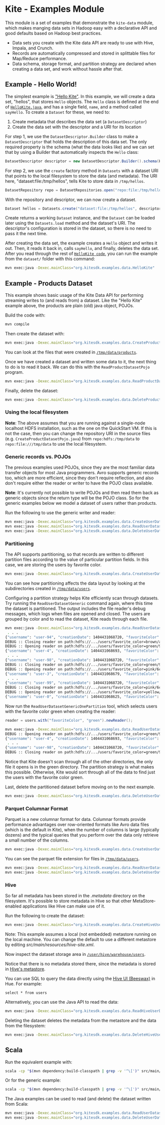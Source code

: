 # Kite - Examples Module

This module is a set of examples that demonstrate the `kite-data` module, which
makes manging data sets in Hadoop easy with a declarative API and good defaults
based on Hadoop best practices.
* Data sets you create with the Kite data API are ready to use with Hive,
  Impala, and Crunch.
* Records are automatically compressed and stored in splittable files for
  Map/Reduce performance.
* Data schema, storage format, and partition strategy are declared when
  creating a data set, and work without hassle after that.

## Example - Hello World!

The simplest example is ["Hello Kite"][hello-java]. In this example, we will
create a data set, "hellos", that stores `Hello` objects. The `Hello` class is
defined at the end of [`HelloKite.java`][hello-java], and has a single field,
`name`, and a method called `sayHello`. To create a `Dataset` for these, we need to:

1. Create metadata that describes the data set (a `DatasetDescriptor`)
2. Create the data set with the descriptor and a URI for its location

For step 1, we use the `DatasetDescriptor.Builder` class to make a
`DatasetDescriptor` that holds the description of this data set. The only
required property is the schema (what the data looks like) and we can set that
by using a Builder that automatically inspects the `Hello` class:

```java
DatasetDescriptor descriptor = new DatasetDescriptor.Builder().schema(Hello.class).build();
```

For step 2, we use the `create` factory method in `Datasets` with a dataset URI
that points to the local filesystem to store the data (and metadata). The URI
here, "dataset:file:/tmp/hellos", tells Kite to store data in `/tmp/hellos`.

```java
DatasetRepository repo = DatasetRepositories.open("repo:file:/tmp/hello-kite");
```

With the repository and descriptor, we can now create a dataset.

```java
Dataset hellos = Datasets.create("dataset:file:/tmp/hellos", descriptor);
```

Create returns a working `Dataset` instance, and the `Dataset` can be loaded
later using the `Datasets.load` method and the dataset's URI. The descriptor's
configuration is stored in the dataset, so there is no need to pass it the next
time.

After creating the data set, the example creates a `Hello` object and writes it
out. Then, it reads it back in, calls `sayHello`, and finally, deletes the data
set. After you read through the rest of [`HelloKite code`][hello-java], you can
run the example from the `dataset/` folder with this command:
```bash
mvn exec:java -Dexec.mainClass="org.kitesdk.examples.data.HelloKite"
```

[hello-java]: src/main/java/org/kitesdk/examples/data/HelloKite.java

## Example - Products Dataset

This example shows basic usage of the Kite Data API for performing streaming writes
to (and reads from) a dataset. Like the "Hello Kite" example above, the
products are plain (old) java object, POJOs.

Build the code with:

```bash
mvn compile
```

Then create the dataset with:

```bash
mvn exec:java -Dexec.mainClass="org.kitesdk.examples.data.CreateProductDatasetPojo"
```

You can look at the files that were created in
[`/tmp/data/products`](http://localhost:8888/filebrowser/#/tmp/data/products).

Once we have created a dataset and written some data to it, the next thing to do is to
read it back. We can do this with the `ReadProductDatasetPojo` program.

```bash
mvn exec:java -Dexec.mainClass="org.kitesdk.examples.data.ReadProductDatasetPojo"
```

Finally, delete the dataset:

```bash
mvn exec:java -Dexec.mainClass="org.kitesdk.examples.data.DeleteProductDataset"
```

### Using the local filesystem

__Note__: The above assumes that you are running against a single-node localhost HDFS
installation, such as the one on the QuickStart VM.
If this is not the case, then you can change the repository URI in the source files
(e.g. `CreateProductDatasetPojo.java`) from `repo:hdfs:/tmp/data` to
`repo:file:///tmp/data` to use the local filesystem.

### Generic records vs. POJOs

The previous examples used POJOs, since they are the most familiar data transfer
objects for most Java programmers. Avro supports generic records too,
which are more efficient, since they don't require reflection,
and also don't require either the reader or writer to have the POJO class available.

__Note__: It's currently not possible to write POJOs and then read them back as generic
objects since the return type will be the POJO class. So for the generic examples below
we model a dataset of users rather than products.

Run the following to use the generic writer and reader:

```bash
mvn exec:java -Dexec.mainClass="org.kitesdk.examples.data.CreateUserDatasetGeneric"
mvn exec:java -Dexec.mainClass="org.kitesdk.examples.data.ReadUserDatasetGeneric"
mvn exec:java -Dexec.mainClass="org.kitesdk.examples.data.DeleteUserDataset"
```

### Partitioning

The API supports partitioning, so that records are written to different
partition files according to the value of particular partition fields. In this
case, we are storing the users by favorite color.

```bash
mvn exec:java -Dexec.mainClass="org.kitesdk.examples.data.CreateUserDatasetGenericPartitioned"
```

You can see how partitioning affects the data layout by looking at the subdirectories
created in [`/tmp/data/users`](http://localhost:8888/filebrowser/#/tmp/data/users).

Configuring a partition strategy helps Kite efficiently scan through datasets.
Try running the `ReadUserDatasetGeneric` command again, where this time the
dataset is partitioned. The output includes the file reader's debug messages,
which logs when files are opened and closed. The users are grouped by color and
to read the dataset, Kite reads through each file.

```bash
mvn exec:java -Dexec.mainClass="org.kitesdk.examples.data.ReadUserDatasetGeneric"
 . . .
{"username": "user-94", "creationDate": 1404431068720, "favoriteColor": "brown"}
DEBUG :: Closing reader on path:hdfs://.../users/favorite_color=brown/a13ce52d-819e-455e-a57b-0d948461d543.avro
DEBUG :: Opening reader on path:hdfs://.../users/favorite_color=green/95730f5e-214d-4452-89f4-f2d4c709bc29.avro
{"username": "user-4", "creationDate": 1404431068693, "favoriteColor": "green"}
 . . .
{"username": "user-98", "creationDate": 1404431068720, "favoriteColor": "green"}
DEBUG :: Closing reader on path:hdfs://.../users/favorite_color=green/95730f5e-214d-4452-89f4-f2d4c709bc29.avro
DEBUG :: Opening reader on path:hdfs://.../users/favorite_color=pink/6cb3aa1c-f800-4c3f-9b19-4be9a72ee14d.avro
{"username": "user-3", "creationDate": 1404431068679, "favoriteColor": "pink"}
 . . .
{"username": "user-99", "creationDate": 1404431068720, "favoriteColor": "pink"}
DEBUG :: Closing reader on path:hdfs://.../users/favorite_color=pink/6cb3aa1c-f800-4c3f-9b19-4be9a72ee14d.avro
DEBUG :: Opening reader on path:hdfs://.../users/favorite_color=yellow/8ef04d26-906d-4bfc-b045-cd6667635907.avro
{"username": "user-0", "creationDate": 1404431068625, "favoriteColor": "yellow"}
```

Now run the `ReadUserDatasetGenericOnePartition` tool, which selects users with
the favorite color green when creating the reader:

```java
reader = users.with("favoriteColor", "green").newReader();
```

```bash
mvn exec:java -Dexec.mainClass="org.kitesdk.examples.data.ReadUserDatasetGenericOnePartition"
DEBUG :: Opening reader on path:hdfs://.../users/favorite_color=green/95730f5e-214d-4452-89f4-f2d4c709bc29.avro
{"username": "user-4", "creationDate": 1404431068693, "favoriteColor": "green"}
 . . .
{"username": "user-98", "creationDate": 1404431068720, "favoriteColor": "green"}
DEBUG :: Closing reader on path:hdfs://.../users/favorite_color=green/95730f5e-214d-4452-89f4-f2d4c709bc29.avro
```

Notice that Kite doesn't scan through all of the other directories, the only
file it opens is in the green directory. The partition strategy is what makes
this possible. Otherwise, Kite would sort through all of the data to find just
the users with the favorite color green.

Last, delete the partitioned dataset before moving on to the next example.

```bash
mvn exec:java -Dexec.mainClass="org.kitesdk.examples.data.DeleteUserDataset"
```

### Parquet Columnar Format

Parquet is a new columnar format for data. Columnar formats provide performance
advantages over row-oriented formats like Avro data files (which is the default in Kite),
when the number of columns is large (typically dozens) and the typical queries that you perform
over the data only retrieve a small number of the columns.

```bash
mvn exec:java -Dexec.mainClass="org.kitesdk.examples.data.CreateUserDatasetGenericParquet"
```

You can see the parquet file extension for files in
[`/tmp/data/users`](http://localhost:8888/filebrowser/#/tmp/data/users).

```bash
mvn exec:java -Dexec.mainClass="org.kitesdk.examples.data.ReadUserDatasetGeneric"
mvn exec:java -Dexec.mainClass="org.kitesdk.examples.data.DeleteUserDataset"
```

### Hive

So far all metadata has been stored in the _.metadata_ directory on the filesystem.
It's possible to store metadata in Hive so that other MetaStore-enabled applications
like Hive can make use of it.

Run the following to create the dataset:

```bash
mvn exec:java -Dexec.mainClass="org.kitesdk.examples.data.CreateHiveUserDatasetGeneric"
```

Note: This example assumes a local (not embedded) metastore running on the local machine. You can
change the default to use a different metastore by editing _src/main/resources/hive-site.xml_.

Now inspect the dataset storage area in
[`/user/hive/warehouse/users`](http://localhost:8888/filebrowser/#/user/hive/warehouse/users).

Notice that there is no metadata stored there, since the metadata is stored in
[Hive's metastore](http://localhost:8888/metastore/tables/).

You can use SQL to query the data directly using the
[Hive UI (Beeswax)](http://localhost:8888/beeswax/) in Hue. For example:

```
select * from users
```

Alternatively, you can use the Java API to read the data:

```bash
mvn exec:java -Dexec.mainClass="org.kitesdk.examples.data.ReadHiveUserDatasetGeneric"
```

Deleting the dataset deletes the metadata from the metastore and the data from the
filesystem:

```bash
mvn exec:java -Dexec.mainClass="org.kitesdk.examples.data.DeleteHiveUserDataset"
```

## Scala

Run the equivalent example with:

```bash
scala -cp "$(mvn dependency:build-classpath | grep -v '^\[')" src/main/scala/createpojo.scala
```

Or for the generic example:

```bash
scala -cp "$(mvn dependency:build-classpath | grep -v '^\[')" src/main/scala/creategeneric.scala
```

The Java examples can be used to read (and delete) the dataset written from Scala:

```bash
mvn exec:java -Dexec.mainClass="org.kitesdk.examples.data.ReadUserDatasetGeneric"
mvn exec:java -Dexec.mainClass="org.kitesdk.examples.data.DeleteUserDataset"
```
